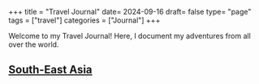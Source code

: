 +++
title = "Travel Journal"
date= 2024-09-16
draft= false
type= "page"
tags = ["travel"]
categories = ["Journal"]
+++

Welcome to my Travel Journal! Here, I document my adventures from all over the world.

## **[South-East Asia](/journals/southeastasia)**

